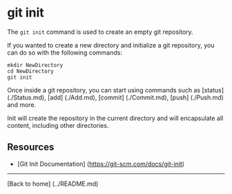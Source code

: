 # git init

The `git init` command is used to create an empty git repository.

If you wanted to create a new directory and initialize a git repository, you can do so with the following commands:

```
mkdir NewDirectory 
cd NewDirectory
git init
```

Once inside a git repository, you can start using commands such as [status] (./Status.md),
[add] (./Add.md),
[commit] (./Commit.md),
[push] (./Push.md)
and more.

Init will create the repository in the current directory and will encapsulate all content, including other directories.

## Resources 

- [Git Init Documentation] (https://git-scm.com/docs/git-init)

---

[Back to home] (../README.md)
